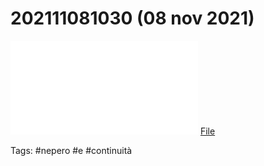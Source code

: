 # 202111081030 (08 nov 2021)

![](202111081030.pdf)
[File](202111081030.pdf)

Tags:
	#nepero #e #continuità